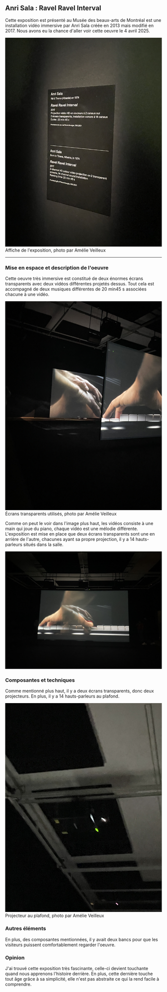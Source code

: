 ## Anri Sala : Ravel Ravel Interval ##

Cette exposition est présenté au Musée des beaux-arts de Montréal est une installation vidéo immersive par Anri Sala créée en 2013 mais modifié en 2017. Nous avons eu la chance d'aller voir cette oeuvre le 4 avril 2025. 

![Image](media/affiche.jpg)
Affiche de l'exposition, photo par Amélie Veilleux

-------
### Mise en espace et description de l'oeuvre ###

Cette oeuvre très immersive est constitué de deux énormes écrans transparents avec deux vidéos différentes projetés dessus. Tout cela est accompagné de deux musiques différentes de 20 min45 s associées chacune à une vidéo. 


![Image](media/deux_ecrans.jpg)
Écrans transparents utilisés, photo par Amélie Veilleux

Comme on peut le voir dans l'image plus haut, les vidéos consiste à une main qui joue du piano, chaque vidéo est une mélodie différente. 
L'exposition est mise en place que deux écrans transparents sont une en arrière de l'autre, chacunes ayant sa propre projection, il y a 14 hauts-parleurs situés dans la salle.

![Image](media/ecran_3.jpg)

### Composantes et techniques ###

Comme mentionné plus haut, il y a deux écrans transparents, donc deux projecteurs. En plus, il y a 14 hauts-parleurs au plafond. 

![Image](media/projecteur.jpg)
Projecteur au plafond, photo par Amélie Veilleux

### Autres éléments ###

En plus, des composantes mentionnées, il y avait deux bancs pour que les visiteurs puissent comfortablement regarder l'oeuvre. 

### Opinion ###
J'ai trouvé cette exposition très fascinante, celle-ci devient touchante quand nous apprenons l'histoire derrière. En plus, cette dernière touche tout âge grâce à sa simplicité, elle n'est pas abstraite ce qui la rend facile à comprendre. 
